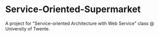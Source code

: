 # Service-Oriented-Supermarket

A project for "Service-oriented Architecture with Web Service" class @ University of Twente.


